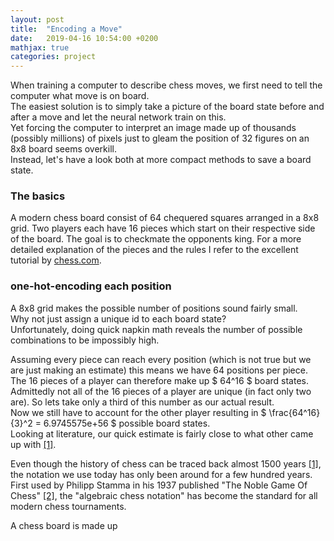 ```yaml
---
layout: post
title:  "Encoding a Move"
date:   2019-04-16 10:54:00 +0200
mathjax: true
categories: project
---
```

When training a computer to describe chess moves, we first need to tell the computer what move is on board.  
The easiest solution is to simply take a picture of the board state before and after a move and let the neural network train on this.  
Yet forcing the computer to interpret an image made up of thousands (possibly millions) of pixels just to gleam the position of 32 figures on an 8x8 board seems overkill.  
Instead, let's have a look both at more compact methods to save a board state.

### The basics
A modern chess board consist of 64 chequered squares arranged in a 8x8 grid.
Two players each have 16 pieces which start on their respective side of the board.
The goal is to checkmate the opponents king.
For a more detailed explanation of the pieces and the rules I refer to the excellent tutorial by [chess.com](https://www.chess.com/learn-how-to-play-chess).  

### one-hot-encoding each position
A 8x8 grid makes the possible number of positions sound fairly small.  
Why not just assign a unique id to each board state?  
Unfortunately, doing quick napkin math reveals the number of possible combinations to be impossibly high.  

Assuming every piece can reach every position (which is not true but we are just making an estimate) this means we have 64 positions per piece.
The 16 pieces of a player can therefore make up $ 64^16 $ board states.  
Admittedly not all of the 16 pieces of a player are unique (in fact only two are). So lets take only a third of this number as our actual result.  
Now we still have to account for the other player resulting in $ \frac{64^16}{3}^2 = 6.9745575e+56 $ possible board states.  
Looking at literature, our quick estimate is fairly close to what other came up with [[1]](https://content.iospress.com/articles/icga-journal/icg19-3-05).




Even though the history of chess can be traced back almost 1500 years [[1]](https://books.google.ee/books?hl=de&lr=&id=aSqGDwAAQBAJ&oi=fnd&pg=PT7&dq=history+of+chess&ots=x_9vaKPgJE&sig=q7xzT_kkhWjbAuixHv4ZvEzzGik&redir_esc=y#v=onepage&q=history%20of%20chess&f=false), the notation we use today has only been around for a few hundred years.  
First used by Philipp Stamma in his 1937 published "The Noble Game Of Chess" [[2]](https://books.google.de/books?id=IxpZAAAAYAAJ&printsec=frontcover&hl=de&source=gbs_ge_summary_r&cad=0#v=onepage&q&f=false), the "algebraic chess notation" has become the standard for all modern chess tournaments.  

A chess board is made up 
